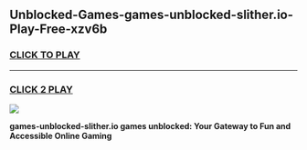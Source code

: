 
## Unblocked-Games-games-unblocked-slither.io-Play-Free-xzv6b
<h3>
<a href="https://premium76.site?title=games-unblocked-slither.io&ref=24M">CLICK TO PLAY</a></h3>
<hr>

<h3>
<a href="https://premium76.site?title=games-unblocked-slither.io&ref=24M">CLICK 2 PLAY</a>
  
</h3>

<a href="https://premium76.site?title=games-unblocked-slither.io&ref=24M"><img src="https://clearcache.store/games.png"></a>


**games-unblocked-slither.io games unblocked: Your Gateway to Fun and Accessible Online Gaming**
